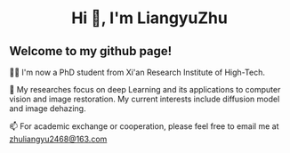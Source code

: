 <h1 align="center"> Hi 👋, I'm LiangyuZhu </h1>

## Welcome to my github page!

👨‍🎓 I'm now a PhD student from Xi'an Research Institute of High-Tech.

📖 My researches focus on deep Learning and its applications to computer vision and image restoration. My current interests include diffusion model and image dehazing.

📫 For academic exchange or cooperation, please feel free to email me at zhuliangyu2468@163.com

<!--
**ZhuLiangyu123/ZhuLiangyu123** is a ✨ _special_ ✨ repository because its `README.md` (this file) appears on your GitHub profile.



Here are some ideas to get you started:

- 🔭 I’m currently working on ...
- 🌱 I’m currently learning ...
- 👯 I’m looking to collaborate on ...
- 🤔 I’m looking for help with ...
- 💬 Ask me about ...
- 📫 How to reach me: ...
- 😄 Pronouns: ...
- ⚡ Fun fact: ...
-->
